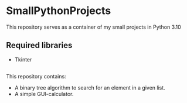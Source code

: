 # SmallPythonProjects
This repository serves as a container of my small projects in Python 3.10

## Required libraries
<ul>
  <li>Tkinter</li>
</ul>

##
This repository contains:
<ul>
  <li>A binary tree algorithm to search for an element in a given list.</li>
  <li>A simple GUI-calculator.</li>
</ul>

